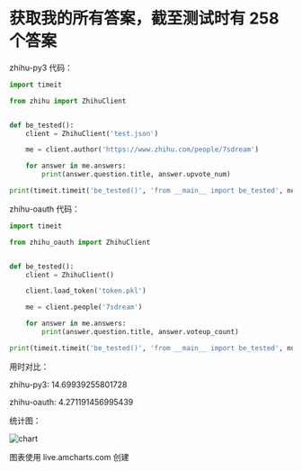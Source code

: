 # 获取我的所有答案，截至测试时有 258 个答案

zhihu-py3 代码：

```python
import timeit

from zhihu import ZhihuClient


def be_tested():
    client = ZhihuClient('test.json')

    me = client.author('https://www.zhihu.com/people/7sdream')

    for answer in me.answers:
        print(answer.question.title, answer.upvote_num)

print(timeit.timeit('be_tested()', 'from __main__ import be_tested', number=1))
```

zhihu-oauth 代码：

```python
import timeit

from zhihu_oauth import ZhihuClient


def be_tested():
    client = ZhihuClient()

    client.load_token('token.pkl')

    me = client.people('7sdream')

    for answer in me.answers:
        print(answer.question.title, answer.voteup_count)

print(timeit.timeit('be_tested()', 'from __main__ import be_tested', number=1))
```

用时对比：

zhihu-py3: 14.69939255801728

zhihu-oauth: 4.271191456995439

统计图：

![chart](http://ww4.sinaimg.cn/large/88e401f0jw1f2l6yweho1j20hw06xdg4.jpg)

图表使用 live.amcharts.com 创建
